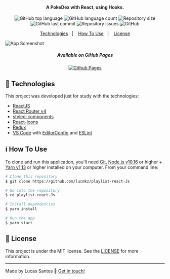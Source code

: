 <h4 align="center">
  A PokeDex with React, using Hooks.
</h4>
<p align="center">
  <img alt="GitHub top language" src="https://img.shields.io/github/languages/top/lucmkz/playlist-react-Js.svg">

  <img alt="GitHub language count" src="https://img.shields.io/github/languages/count/lucmkz/playlist-react-Js.svg">

  <img alt="Repository size" src="https://img.shields.io/github/languages/code-size/lucmkz/playlist-react-Js.svg">
  
  <img alt="GitHub last commit" src="https://img.shields.io/github/last-commit/lucmkz/playlist-react-Js.svg">

  <img alt="Repository issues" src="https://img.shields.io/github/issues/lucmkz/playlist-react-Js.svg">

  <img alt="GitHub" src="https://img.shields.io/github/license/lucmkz/playlist-react-Js.svg">
</p>

<p align="center">
  <a href="#rocket-technologies">Technologies</a>&nbsp;&nbsp;&nbsp;|&nbsp;&nbsp;&nbsp;
  <a href="#information_source-how-to-use">How To Use</a>&nbsp;&nbsp;&nbsp;|&nbsp;&nbsp;&nbsp;
  <a href="#memo-license">License</a>
</p>

![App Screenshot](src/playlistDemo.gif)
<p align="center">
  <h5 align="center">
    Available on GiHub Pages
  </h5>
</p>

<p align="center">
  <a align="center" href="http://lucaswebs.com/playlist/index.html" target="_blank">
    <img alt="Github Pages" src="https://res.cloudinary.com/dwudlwkie/image/upload/v1580429605/sdsd_qltl17.png">
  </a>
</p>


## :rocket: Technologies

This project was developed just for study with the technologies:

-  [ReactJS](https://reactjs.org/)
-  [React Router v4](https://github.com/ReactTraining/react-router)
-  [styled-components](https://www.styled-components.com/)
-  [React-Icons](https://react-icons.netlify.com/)
-  [Redux](https://redux.js.org/)
-  [VS Code][vc] with [EditorConfig][vceditconfig] and [ESLint][vceslint]

## :information_source: How To Use

To clone and run this application, you'll need [Git](https://git-scm.com), [Node.js v10.16][nodejs] or higher + [Yarn v1.13][yarn] or higher installed on your computer. From your command line:

```bash
# Clone this repository
$ git clone https://github.com/lucmkz/playlist-react-Js

# Go into the repository
$ cd playlist-react-Js

# Install dependencies
$ yarn install

# Run the app
$ yarn start
```

## :memo: License
This project is under the MIT license. See the [LICENSE]() for more information.

---

Made by Lucas Santos :wave: [Get in touch!](https://www.linkedin.com/in/lucasmk/)

[nodejs]: https://nodejs.org/
[yarn]: https://yarnpkg.com/
[vc]: https://code.visualstudio.com/
[vceditconfig]: https://marketplace.visualstudio.com/items?itemName=EditorConfig.EditorConfig
[vceslint]: https://marketplace.visualstudio.com/items?itemName=dbaeumer.vscode-eslint
